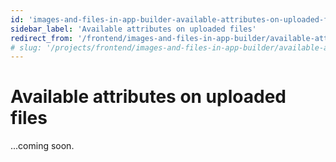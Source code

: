 ```yaml
---
id: 'images-and-files-in-app-builder-available-attributes-on-uploaded-files'
sidebar_label: 'Available attributes on uploaded files'
redirect_from: '/frontend/images-and-files-in-app-builder/available-attributes-on-uploaded-files'
# slug: '/projects/frontend/images-and-files-in-app-builder/available-attributes-on-uploaded-files'
---
```


# Available attributes on uploaded files

...coming soon.
